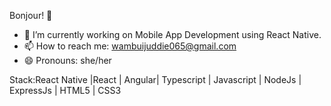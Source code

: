  Bonjour! 👋


- 🔭 I’m currently working on Mobile App Development using React Native.
- 📫 How to reach me: wambuijuddie065@gmail.com
- 😄 Pronouns: she/her


Stack:React Native |React | Angular| Typescript | Javascript | NodeJs | ExpressJs | HTML5 | CSS3


